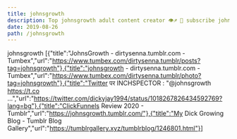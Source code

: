 ```yaml
---
title: johnsgrowth
description: Top johnsgrowth adult content creator 👁♐️ 👑 subscribe johnsgrowth to my porn site below IG johnsgrowth
date: 2019-08-26
path: /johnsgrowth
---
```


johnsgrowth
[{"title":"JohnsGrowth - dirtysenna.tumblr.com - Tumbex","url":"https://www.tumbex.com/dirtysenna.tumblr/posts?tag=johnsgrowth"},{"title":"johnsgrowth - dirtysenna.tumblr.com - Tumbex","url":"https://www.tumbex.com/dirtysenna.tumblr/photo?tag=johnsgrowth"},{"title":"Twitter पर INCHSPECTOR  : \"@johnsgrowth https://t.co ...","url":"https://twitter.com/dickyjay1994/status/1018267826434592769?lang=bg"},{"title":"ClickFunnels Review 2020 - Tumblr","url":"https://johnsgrowth.tumblr.com/"},{"title":"My Dick Growing Blog - Tumblr Blog Gallery","url":"https://tumblrgallery.xyz/tumblrblog/1246801.html"}]

